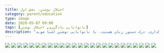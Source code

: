 ```yaml
---
title: اختلال نوشتن، بخش اول
category: parent/education
type: image
date: 2020-05-07 09:00
tags: [ناتوانایی یادگیری, اختلال نوشتن]
description: "برخی از والدین در نوشته‌های فرزندشان، نگران بدخطی، کندنویسی، اشتباهات املایی، مشکل در نقطه‌گذاری، درک دستور زبان هستند، با ناتوانایی نوشتن آشنا شوید."
---
```


![](../../static/images/writing-disability-1.png)
![](../../static/images/writing-disability-2.png)
![](../../static/images/writing-disability-3.png)
![](../../static/images/writing-disability-4.png)
![](../../static/images/writing-disability-5.png)
![](../../static/images/writing-disability-6.png)
![](../../static/images/writing-disability-7.png)
![](../../static/images/writing-disability-8.png)
![](../../static/images/writing-disability-9.png)
![](../../static/images/writing-disability-10.png)
![](../../static/images/writing-disability-11.png)
![](../../static/images/writing-disability-12.png)
![](../../static/images/writing-disability-13.png)
![](../../static/images/writing-disability-14.png)
![](../../static/images/writing-disability-15.png)
![](../../static/images/writing-disability-16.png)
![](../../static/images/writing-disability-17.png)
![](../../static/images/writing-disability-18.png)
![](../../static/images/writing-disability-19.png)
![](../../static/images/writing-disability-20.png)
![](../../static/images/writing-disability-21.png)
![](../../static/images/writing-disability-22.png)
![](../../static/images/writing-disability-23.png)
![](../../static/images/writing-disability-24.png)
![](../../static/images/writing-disability-25.png)
